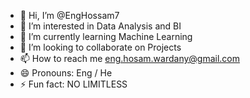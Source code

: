 - 👋 Hi, I’m @EngHossam7
- 👀 I’m interested in Data Analysis and BI
- 🌱 I’m currently learning Machine Learning
- 💞️ I’m looking to collaborate on Projects
- 📫 How to reach me eng.hosam.wardany@gmail.com
- 😄 Pronouns: Eng / He
- ⚡ Fun fact: NO LIMITLESS

<!---
EngHossam7/EngHossam7 is a ✨ special ✨ repository because its `README.md` (this file) appears on your GitHub profile.
You can click the Preview link to take a look at your changes.
--->
